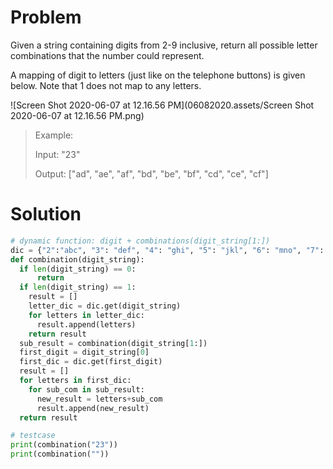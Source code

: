 # Problem

Given a string containing digits from 2-9 inclusive, return all possible letter combinations that the number could represent.

A mapping of digit to letters (just like on the telephone buttons) is given below. Note that 1 does not map to any letters.

![Screen Shot 2020-06-07 at 12.16.56 PM](06082020.assets/Screen Shot 2020-06-07 at 12.16.56 PM.png)

> Example:
>
> Input: "23"
>
> Output: ["ad", "ae", "af", "bd", "be", "bf", "cd", "ce", "cf"]



# Solution

```python
# dynamic function: digit + combinations(digit_string[1:])
dic = {"2":"abc", "3": "def", "4": "ghi", "5": "jkl", "6": "mno", "7": "pqrs", "8": "tuv", "9": "wxyz"}
def combination(digit_string):
  if len(digit_string) == 0:
      return
  if len(digit_string) == 1:
    result = []
    letter_dic = dic.get(digit_string)
    for letters in letter_dic:
      result.append(letters)
    return result
  sub_result = combination(digit_string[1:])
  first_digit = digit_string[0]
  first_dic = dic.get(first_digit)
  result = []
  for letters in first_dic:
    for sub_com in sub_result:
      new_result = letters+sub_com
      result.append(new_result)
  return result

# testcase
print(combination("23"))
print(combination(""))
```

